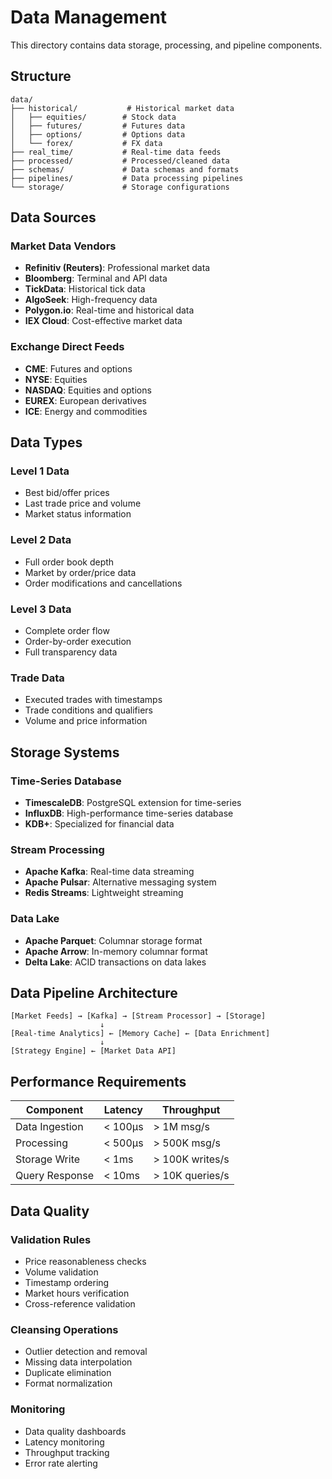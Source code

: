 # Data Management

This directory contains data storage, processing, and pipeline components.

## Structure

```
data/
├── historical/           # Historical market data
│   ├── equities/        # Stock data
│   ├── futures/         # Futures data
│   ├── options/         # Options data
│   └── forex/           # FX data
├── real_time/           # Real-time data feeds
├── processed/           # Processed/cleaned data
├── schemas/             # Data schemas and formats
├── pipelines/           # Data processing pipelines
└── storage/             # Storage configurations
```

## Data Sources

### Market Data Vendors
- **Refinitiv (Reuters)**: Professional market data
- **Bloomberg**: Terminal and API data
- **TickData**: Historical tick data
- **AlgoSeek**: High-frequency data
- **Polygon.io**: Real-time and historical data
- **IEX Cloud**: Cost-effective market data

### Exchange Direct Feeds
- **CME**: Futures and options
- **NYSE**: Equities
- **NASDAQ**: Equities and options
- **EUREX**: European derivatives
- **ICE**: Energy and commodities

## Data Types

### Level 1 Data
- Best bid/offer prices
- Last trade price and volume
- Market status information

### Level 2 Data  
- Full order book depth
- Market by order/price data
- Order modifications and cancellations

### Level 3 Data
- Complete order flow
- Order-by-order execution
- Full transparency data

### Trade Data
- Executed trades with timestamps
- Trade conditions and qualifiers
- Volume and price information

## Storage Systems

### Time-Series Database
- **TimescaleDB**: PostgreSQL extension for time-series
- **InfluxDB**: High-performance time-series database
- **KDB+**: Specialized for financial data

### Stream Processing
- **Apache Kafka**: Real-time data streaming
- **Apache Pulsar**: Alternative messaging system
- **Redis Streams**: Lightweight streaming

### Data Lake
- **Apache Parquet**: Columnar storage format
- **Apache Arrow**: In-memory columnar format
- **Delta Lake**: ACID transactions on data lakes

## Data Pipeline Architecture

```
[Market Feeds] → [Kafka] → [Stream Processor] → [Storage]
                    ↓
[Real-time Analytics] ← [Memory Cache] ← [Data Enrichment]
                    ↓
[Strategy Engine] ← [Market Data API]
```

## Performance Requirements

| Component | Latency | Throughput |
|-----------|---------|------------|
| Data Ingestion | < 100μs | > 1M msg/s |
| Processing | < 500μs | > 500K msg/s |
| Storage Write | < 1ms | > 100K writes/s |
| Query Response | < 10ms | > 10K queries/s |

## Data Quality

### Validation Rules
- Price reasonableness checks
- Volume validation
- Timestamp ordering
- Market hours verification
- Cross-reference validation

### Cleansing Operations
- Outlier detection and removal
- Missing data interpolation
- Duplicate elimination
- Format normalization

### Monitoring
- Data quality dashboards
- Latency monitoring
- Throughput tracking
- Error rate alerting
